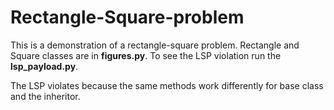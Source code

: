 # Rectangle-Square-problem

This is a demonstration of a rectangle-square problem. Rectangle and Square classes are in **figures.py**. To see the LSP violation run the **lsp_payload.py**.

The LSP violates because the same methods work differently for base class and the inheritor.

